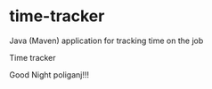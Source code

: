 # time-tracker
Java (Maven) application for tracking time on the job

Time tracker

Good Night poliganj!!!

